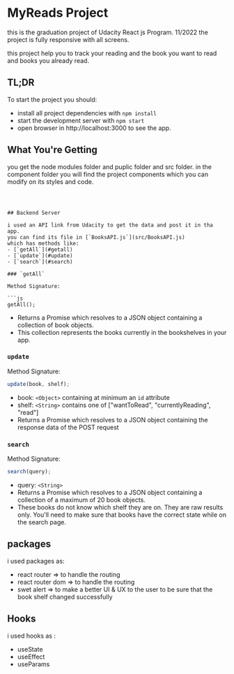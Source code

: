# MyReads Project

this is the graduation project of Udacity React js Program. 11/2022
the project is fully responsive with all screens.

this project help you to track your reading and the book you want to read and books you already read.

## TL;DR

To start the project you should:

- install all project dependencies with `npm install`
- start the development server with `npm start`
- open browser in http://localhost:3000 to see the app.

## What You're Getting

you get the node modules folder and puplic folder and src folder.
in the component folder you will find the project components which you can modify on its styles and code.

````



## Backend Server

i used an API link from Udacity to get the data and post it in tha app.
you can find its file in [`BooksAPI.js`](src/BooksAPI.js)
which has methods like:
- [`getAll`](#getall)
- [`update`](#update)
- [`search`](#search)

### `getAll`

Method Signature:

```js
getAll();
````

- Returns a Promise which resolves to a JSON object containing a collection of book objects.
- This collection represents the books currently in the bookshelves in your app.

### `update`

Method Signature:

```js
update(book, shelf);
```

- book: `<Object>` containing at minimum an `id` attribute
- shelf: `<String>` contains one of ["wantToRead", "currentlyReading", "read"]
- Returns a Promise which resolves to a JSON object containing the response data of the POST request

### `search`

Method Signature:

```js
search(query);
```

- query: `<String>`
- Returns a Promise which resolves to a JSON object containing a collection of a maximum of 20 book objects.
- These books do not know which shelf they are on. They are raw results only. You'll need to make sure that books have the correct state while on the search page.

## packages

i used packages as:

- react router => to handle the routing
- react router dom => to handle the routing
- swet alert => to make a better UI & UX to the user to be sure that the book shelf changed
  successfully

## Hooks

i used hooks as :

- useState
- useEffect
- useParams

